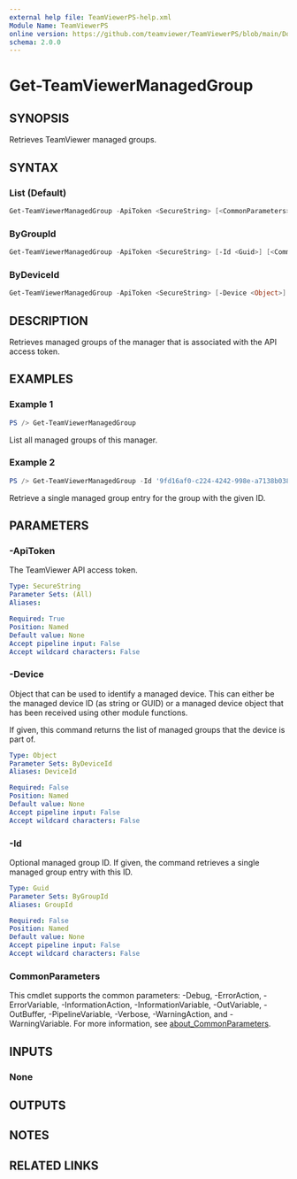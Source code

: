 ```yaml
---
external help file: TeamViewerPS-help.xml
Module Name: TeamViewerPS
online version: https://github.com/teamviewer/TeamViewerPS/blob/main/Docs/Help/Get-TeamViewerManagedGroup.md
schema: 2.0.0
---
```


# Get-TeamViewerManagedGroup

## SYNOPSIS

Retrieves TeamViewer managed groups.

## SYNTAX

### List (Default)

```powershell
Get-TeamViewerManagedGroup -ApiToken <SecureString> [<CommonParameters>]
```

### ByGroupId

```powershell
Get-TeamViewerManagedGroup -ApiToken <SecureString> [-Id <Guid>] [<CommonParameters>]
```

### ByDeviceId

```powershell
Get-TeamViewerManagedGroup -ApiToken <SecureString> [-Device <Object>] [<CommonParameters>]
```

## DESCRIPTION

Retrieves managed groups of the manager that is associated with the API access
token.

## EXAMPLES

### Example 1

```powershell
PS /> Get-TeamViewerManagedGroup
```

List all managed groups of this manager.

### Example 2

```powershell
PS /> Get-TeamViewerManagedGroup -Id '9fd16af0-c224-4242-998e-a7138b038dbb'
```

Retrieve a single managed group entry for the group with the given ID.

## PARAMETERS

### -ApiToken

The TeamViewer API access token.

```yaml
Type: SecureString
Parameter Sets: (All)
Aliases:

Required: True
Position: Named
Default value: None
Accept pipeline input: False
Accept wildcard characters: False
```

### -Device

Object that can be used to identify a managed device.
This can either be the managed device ID (as string or GUID) or a managed device
object that has been received using other module functions.

If given, this command returns the list of managed groups that the device is
part of.

```yaml
Type: Object
Parameter Sets: ByDeviceId
Aliases: DeviceId

Required: False
Position: Named
Default value: None
Accept pipeline input: False
Accept wildcard characters: False
```

### -Id

Optional managed group ID. If given, the command retrieves a single managed
group entry with this ID.

```yaml
Type: Guid
Parameter Sets: ByGroupId
Aliases: GroupId

Required: False
Position: Named
Default value: None
Accept pipeline input: False
Accept wildcard characters: False
```

### CommonParameters

This cmdlet supports the common parameters: -Debug, -ErrorAction, -ErrorVariable, -InformationAction, -InformationVariable, -OutVariable, -OutBuffer, -PipelineVariable, -Verbose, -WarningAction, and -WarningVariable. For more information, see [about_CommonParameters](http://go.microsoft.com/fwlink/?LinkID=113216).

## INPUTS

### None

## OUTPUTS

## NOTES

## RELATED LINKS
